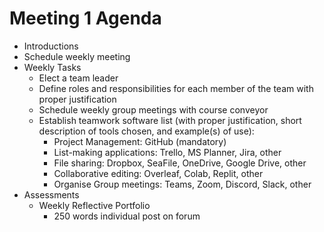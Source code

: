 # Meeting 1 Agenda

- Introductions
- Schedule weekly meeting
- Weekly Tasks
  - Elect a team leader
  - Define roles and responsibilities for each member of the team with proper justification
  - Schedule weekly group meetings with course conveyor
  - Establish teamwork software list (with proper justification, short description of tools chosen, and example(s) of use):
    - Project Management: GitHub (mandatory)
    - List-making applications: Trello, MS Planner, Jira, other
    - File sharing: Dropbox, SeaFile, OneDrive, Google Drive, other
    - Collaborative editing: Overleaf, Colab, Replit, other
    - Organise Group meetings: Teams, Zoom, Discord, Slack, other
- Assessments
  - Weekly Reflective Portfolio
    - 250 words individual post on forum

